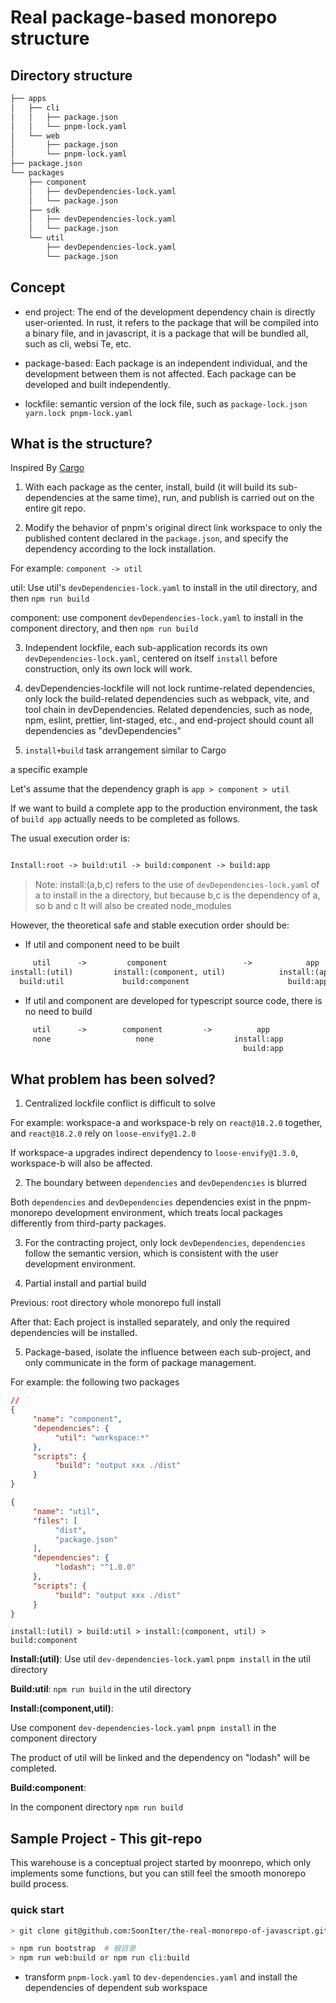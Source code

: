 # Real package-based monorepo structure

## Directory structure

```txt
├── apps
│   ├── cli
│   │   ├── package.json
│   │   └── pnpm-lock.yaml
│   └── web
│       ├── package.json
│       └── pnpm-lock.yaml
├── package.json
└── packages
    ├── component
    │   ├── devDependencies-lock.yaml
    │   └── package.json
    ├── sdk
    │   ├── devDependencies-lock.yaml
    │   └── package.json
    └── util
        ├── devDependencies-lock.yaml
        └── package.json
```

## Concept

- end project: The end of the development dependency chain is directly user-oriented. In rust, it refers to the package that will be compiled into a binary file, and in javascript, it is a package that will be bundled all, such as cli, websi Te, etc.

- package-based: Each package is an independent individual, and the development between them is not affected. Each package can be developed and built independently.

- lockfile: semantic version of the lock file, such as `package-lock.json yarn.lock pnpm-lock.yaml`

## What is the structure?

Inspired By [Cargo](https://rustwiki.org/en/cargo/faq.html#why-do-binaries-have-cargolock-in-version-control-but-not-libraries)

1. With each package as the center, install, build (it will build its sub-dependencies at the same time), run, and publish is carried out on the entire git repo.

2. Modify the behavior of pnpm's original direct link workspace to only the published content declared in the `package.json`, and specify the dependency according to the lock installation.

For example: `component -> util`

util: Use util's `devDependencies-lock.yaml` to install in the util directory, and then `npm run build`

component: use component `devDependencies-lock.yaml` to install in the component directory, and then `npm run build`

3. Independent lockfile, each sub-application records its own `devDependencies-lock.yaml`, centered on itself `install` before construction, only its own lock will work.

4. devDependencies-lockfile will not lock runtime-related dependencies, only lock the build-related dependencies such as webpack, vite, and tool chain in devDependencies. Related dependencies, such as node, npm, eslint, prettier, lint-staged, etc., and end-project should count all dependencies as "devDependencies"

5. `install+build` task arrangement similar to Cargo

a specific example

Let's assume that the dependency graph is `app > component > util`

If we want to build a complete app to the production environment, the task of `build app` actually needs to be completed as follows.

The usual execution order is:

```txt

Install:root -> build:util -> build:component -> build:app

```

> Note: install:(a,b,c) refers to the use of `devDependencies-lock.yaml` of a to install in the a directory, but because b,c is the dependency of a, so b and c It will also be created node_modules

However, the theoretical safe and stable execution order should be:

- If util and component need to be built

```txt
     util      ->         component                 ->            app
install:(util)         install:(component, util)            install:(app, util, component) 
  build:util             build:component                      build:app  
```

- If util and component are developed for typescript source code, there is no need to build

```txt
     util      ->        component         ->          app
     none                   none                  install:app
                                                    build:app
```

## What problem has been solved?

1. Centralized lockfile conflict is difficult to solve

For example: workspace-a and workspace-b rely on `react@18.2.0` together, and `react@18.2.0` rely on `loose-envify@1.2.0`

If workspace-a upgrades indirect dependency to `loose-envify@1.3.0`, workspace-b will also be affected.

2. The boundary between `dependencies` and `devDependencies` is blurred

Both `dependencies` and `devDependencies` dependencies exist in the pnpm-monorepo development environment, which treats local packages differently from third-party packages.

3. For the contracting project, only lock `devDependencies`, `dependencies` follow the semantic version, which is consistent with the user development environment.

4. Partial install and partial build

Previous: root directory whole monorepo full install

After that: Each project is installed separately, and only the required dependencies will be installed.

5. Package-based, isolate the influence between each sub-project, and only communicate in the form of package management.

For example: the following two packages 

```json
// 
{
     "name": "component",
     "dependencies": {
          "util": "workspace:*"
     },
     "scripts": {
          "build": "output xxx ./dist"
     }
}
```
```json
{
     "name": "util",
     "files": [
          "dist",
          "package.json"
     ],
     "dependencies": {
          "lodash": "^1.0.0"
     },
     "scripts": {
          "build": "output xxx ./dist"
     }
}
```

`install:(util) > build:util > install:(component, util) > build:component`

**Install:(util)**: Use util `dev-dependencies-lock.yaml` `pnpm install` in the util directory

**Build:util**: `npm run build` in the util directory

**Install:(component,util)**:

Use component `dev-dependencies-lock.yaml` `pnpm install` in the component directory

The product of util will be linked and the dependency on "lodash" will be completed.

**Build:component**:

In the component directory `npm run build`


## Sample Project - This git-repo

This warehouse is a conceptual project started by moonrepo, which only implements some functions, but you can still feel the smooth monorepo build process.

### quick start

```bash
> git clone git@github.com:SoonIter/the-real-monorepo-of-javascript.git

> npm run bootstrap  # 根目录
> npm run web:build or npm run cli:build
```

- transform `pnpm-lock.yaml` to `dev-dependencies.yaml` and install the dependencies of dependent sub workspace 
